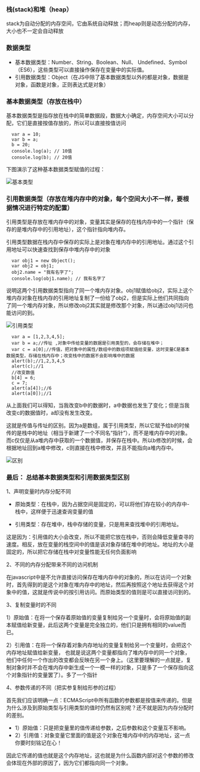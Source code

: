 ### 栈(stack)和堆（heap）

stack为自动分配的内存空间，它由系统自动释放；而heap则是动态分配的内存，大小也不一定会自动释放

### 数据类型

+ 基本数据类型：Number、String、Boolean、Null、 Undefined、Symbol（ES6），这些类型可以直接操作保存在变量中的实际值。
+ 引用数据类型：Object（在JS中除了基本数据类型以外的都是对象，数据是对象，函数是对象，正则表达式是对象）

### 基本数据类型（存放在栈中）

基本数据类型是指存放在栈中的简单数据段，数据大小确定，内存空间大小可以分配，它们是直接按值存放的，所以可以直接按值访问

```
  var a = 10;
  var b = a;
  b = 20;
  console.log(a); // 10值
  console.log(b); // 20值
```

下图演示了这种基本数据类型赋值的过程：

![基本类型](https://images2018.cnblogs.com/blog/1018967/201807/1018967-20180718111209824-912970736.png)

### 引用数据类型（存放在堆内存中的对象，每个空间大小不一样，要根据情况进行特定的配置）

引用类型是存放在堆内存中的对象，变量其实是保存的在栈内存中的一个指针（保存的是堆内存中的引用地址），这个指针指向堆内存。

引用类型数据在栈内存中保存的实际上是对象在堆内存中的引用地址。通过这个引用地址可以快速查找到保存中堆内存中的对象

```
  var obj1 = new Object();
  var obj2 = obj1;
  obj2.name = "我有名字了";
  console.log(obj1.name); // 我有名字了
```

说明这两个引用数据类型指向了同一个堆内存对象。obj1赋值给obj2，实际上这个堆内存对象在栈内存的引用地址复制了一份给了obj2，但是实际上他们共同指向了同一个堆内存对象，所以修改obj2其实就是修改那个对象，所以通过obj1访问也能访问的到。

![引用类型](https://images2018.cnblogs.com/blog/1018967/201807/1018967-20180718115535028-421997257.png)

```
  var a = [1,2,3,4,5];
  var b = a;//传址 ,对象中传给变量的数据是引用类型的，会存储在堆中；
  var c = a[0];//传值，把对象中的属性/数组中的数组项赋值给变量，这时变量C是基本数据类型，存储在栈内存中；改变栈中的数据不会影响堆中的数据
  alert(b);//1,2,3,4,5
  alert(c);//1
  //改变数值 
  b[4] = 6;
  c = 7;
  alert(a[4]);//6
  alert(a[0]);//1
```

从上面我们可以得知，当我改变b中的数据时，a中数据也发生了变化；但是当我改变c的数据值时，a却没有发生改变。

这就是传值与传址的区别。因为a是数组，属于引用类型，所以它赋予给b的时候传的是栈中的地址（相当于新建了一个不同名“指针”），而不是堆内存中的对象。而c仅仅是从a堆内存中获取的一个数据值，并保存在栈中。所以b修改的时候，会根据地址回到a堆中修改，c则直接在栈中修改，并且不能指向a堆内存中。

![区别](https://images2018.cnblogs.com/blog/1018967/201807/1018967-20180718133624260-794520273.png)

### 最后： 总结基本数据类型和引用数据类型区别

1、声明变量时内存分配不同

+ 原始类型：在栈中，因为占据空间是固定的，可以将他们存在较小的内存中-栈中，这样便于迅速查询变量的值

+ 引用类型：存在堆中，栈中存储的变量，只是用来查找堆中的引用地址。

这是因为：引用值的大小会改变，所以不能把它放在栈中，否则会降低变量查寻的速度。相反，放在变量的栈空间中的值是该对象存储在堆中的地址。地址的大小是固定的，所以把它存储在栈中对变量性能无任何负面影响

2、不同的内存分配带来不同的访问机制

在javascript中是不允许直接访问保存在堆内存中的对象的，所以在访问一个对象时，首先得到的是这个对象在堆内存中的地址，然后再按照这个地址去获得这个对象中的值，这就是传说中的按引用访问。而原始类型的值则是可以直接访问到的。

3、复制变量时的不同

1）原始值：在将一个保存着原始值的变量复制给另一个变量时，会将原始值的副本赋值给新变量，此后这两个变量是完全独立的，他们只是拥有相同的value而已。

2）引用值：在将一个保存着对象内存地址的变量复制给另一个变量时，会把这个内存地址赋值给新变量，
也就是说这两个变量都指向了堆内存中的同一个对象，他们中任何一个作出的改变都会反映在另一个身上。（这里要理解的一点就是，复制对象时并不会在堆内存中新生成一个一模一样的对象，只是多了一个保存指向这个对象指针的变量罢了）。多了一个指针

4、参数传递的不同（把实参复制给形参的过程）

首先我们应该明确一点：ECMAScript中所有函数的参数都是按值来传递的。但是为什么涉及到原始类型与引用类型的值时仍然有区别呢？还不就是因为内存分配时的差别。 　

+ 1）原始值：只是把变量里的值传递给参数，之后参数和这个变量互不影响。
+ 2）引用值：对象变量它里面的值是这个对象在堆内存中的内存地址，这一点你要时刻铭记在心！

因此它传递的值也就是这个内存地址，这也就是为什么函数内部对这个参数的修改会体现在外部的原因了，因为它们都指向同一个对象。
